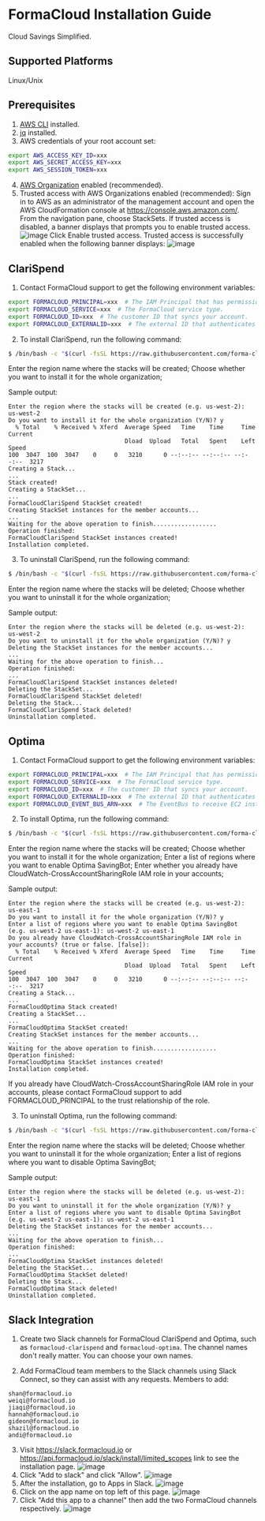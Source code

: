 # FormaCloud Installation Guide

Cloud Savings Simplified.

## Supported Platforms

Linux/Unix

## Prerequisites

1. [AWS CLI](https://docs.aws.amazon.com/cli/latest/userguide/getting-started-install.html) installed.
2. [jq](https://stedolan.github.io/jq/download/) installed.
3. AWS credentials of your root account set:

```bash
export AWS_ACCESS_KEY_ID=xxx
export AWS_SECRET_ACCESS_KEY=xxx
export AWS_SESSION_TOKEN=xxx
```

4. [AWS Organization](https://docs.aws.amazon.com/organizations/latest/userguide/orgs_tutorials_basic.html) enabled (recommended).
5. Trusted access with AWS Organizations enabled (recommended):
Sign in to AWS as an administrator of the management account and open the AWS CloudFormation console at https://console.aws.amazon.com/.
From the navigation pane, choose StackSets. If trusted access is disabled, a banner displays that prompts you to enable trusted access.
![image](https://github.com/forma-cloud/FormaCloud/assets/117554189/ce841f64-3794-4dc2-b765-49d700cfff65)
Click Enable trusted access. Trusted access is successfully enabled when the following banner displays:
![image](https://github.com/forma-cloud/FormaCloud/assets/117554189/8b8e93f4-9004-4d98-9309-3acb64ccc4c4)
                    

## ClariSpend

1. Contact FormaCloud support to get the following environment variables:

```bash
export FORMACLOUD_PRINCIPAL=xxx  # The IAM Principal that has permission to your account.
export FORMACLOUD_SERVICE=xxx  # The FormaCloud service type.
export FORMACLOUD_ID=xxx  # The customer ID that syncs your account.
export FORMACLOUD_EXTERNALID=xxx  # The external ID that authenticates your account.
```

2. To install ClariSpend, run the following command:

```bash
$ /bin/bash -c "$(curl -fsSL https://raw.githubusercontent.com/forma-cloud/FormaCloud/main/clarispend/install.sh)"
```
Enter the region name where the stacks will be created;
Choose whether you want to install it for the whole organization;

Sample output:

```
Enter the region where the stacks will be created (e.g. us-west-2): us-west-2
Do you want to install it for the whole organization (Y/N)? y
  % Total    % Received % Xferd  Average Speed   Time    Time     Time  Current
                                 Dload  Upload   Total   Spent    Left  Speed
100  3047  100  3047    0     0   3210      0 --:--:-- --:--:-- --:--:--  3217
Creating a Stack...
...
Stack created!
Creating a StackSet...
...
FormaCloudClariSpend StackSet created!
Creating StackSet instances for the member accounts...
...
Waiting for the above operation to finish..................
Operation finished:
FormaCloudClariSpend StackSet instances created!
Installation completed.
```

3. To uninstall ClariSpend, run the following command:

```bash
$ /bin/bash -c "$(curl -fsSL https://raw.githubusercontent.com/forma-cloud/FormaCloud/main/clarispend/uninstall.sh)"
```

Enter the region name where the stacks will be deleted;
Choose whether you want to uninstall it for the whole organization;

Sample output:

```
Enter the region where the stacks will be deleted (e.g. us-west-2): us-west-2
Do you want to uninstall it for the whole organization (Y/N)? y
Deleting the StackSet instances for the member accounts...
...
Waiting for the above operation to finish...
Operation finished:
...
FormaCloudClariSpend StackSet instances deleted!
Deleting the StackSet...
FormaCloudClariSpend StackSet deleted!
Deleting the Stack...
FormaCloudClariSpend Stack deleted!
Uninstallation completed.
```

## Optima

1. Contact FormaCloud support to get the following environment variables:

```bash
export FORMACLOUD_PRINCIPAL=xxx  # The IAM Principal that has permission to your account.
export FORMACLOUD_SERVICE=xxx  # The FormaCloud service type.
export FORMACLOUD_ID=xxx  # The customer ID that syncs your account.
export FORMACLOUD_EXTERNALID=xxx  # The external ID that authenticates your account.
export FORMACLOUD_EVENT_BUS_ARN=xxx  # The EventBus to receive EC2 instance events.
```

2. To install Optima, run the following command:

```bash
$ /bin/bash -c "$(curl -fsSL https://raw.githubusercontent.com/forma-cloud/FormaCloud/main/optima/install.sh)"
```

Enter the region name where the stacks will be created;
Choose whether you want to install it for the whole organization;
Enter a list of regions where you want to enable Optima SavingBot;
Enter whether you already have CloudWatch-CrossAccountSharingRole IAM role in your accounts;

Sample output:

```
Enter the region where the stacks will be created (e.g. us-west-2): us-east-1
Do you want to install it for the whole organization (Y/N)? y
Enter a list of regions where you want to enable Optima SavingBot (e.g. us-west-2 us-east-1): us-west-2 us-east-1
Do you already have CloudWatch-CrossAccountSharingRole IAM role in your accounts? (true or false. [false]): 
  % Total    % Received % Xferd  Average Speed   Time    Time     Time  Current
                                 Dload  Upload   Total   Spent    Left  Speed
100  3047  100  3047    0     0   3210      0 --:--:-- --:--:-- --:--:--  3217
Creating a Stack...
...
FormaCloudOptima Stack created!
Creating a StackSet...
...
FormaCloudOptima StackSet created!
Creating StackSet instances for the member accounts...
...
Waiting for the above operation to finish..................
Operation finished:
FormaCloudOptima StackSet instances created!
Installation completed.
```

If you already have CloudWatch-CrossAccountSharingRole IAM role in your accounts, please contact FormaCloud support to add FORMACLOUD_PRINCIPAL to the trust relationship of the role.

3. To uninstall Optima, run the following command:

```bash
$ /bin/bash -c "$(curl -fsSL https://raw.githubusercontent.com/forma-cloud/FormaCloud/main/optima/uninstall.sh)"
```

Enter the region name where the stacks will be deleted;
Choose whether you want to uninstall it for the whole organization;
Enter a list of regions where you want to disable Optima SavingBot;

Sample output:

```
Enter the region where the stacks will be deleted (e.g. us-west-2): us-east-1
Do you want to uninstall it for the whole organization (Y/N)? y
Enter a list of regions where you want to disable Optima SavingBot (e.g. us-west-2 us-east-1): us-west-2 us-east-1
Deleting the StackSet instances for the member accounts...
...
Waiting for the above operation to finish...
Operation finished:
...
FormaCloudOptima StackSet instances deleted!
Deleting the StackSet...
FormaCloudOptima StackSet deleted!
Deleting the Stack...
FormaCloudOptima Stack deleted!
Uninstallation completed.
```

## Slack Integration

1. Create two Slack channels for FormaCloud ClariSpend and Optima, such as `formacloud-clarispend` and `formacloud-optima`. The channel names don't really matter. You can choose your own names.

2. Add FormaCloud team members to the Slack channels using Slack Connect, so they can assist with any requests.
Members to add:
```
shan@formacloud.io
weiqi@formacloud.io
jiaqi@formacloud.io
hannah@formacloud.io
gideon@formacloud.io
shazil@formacloud.io
andi@formacloud.io
```

3. Visit https://slack.formacloud.io or https://api.formacloud.io/slack/install/limited_scopes link to see the installation page.
![image](https://github.com/forma-cloud/FormaCloud/assets/117554189/4fb77907-25be-4944-8c0f-ebe5195aa836)
4. Click "Add to slack" and click "Allow".
![image](https://github.com/forma-cloud/FormaCloud/assets/117554189/5be17695-b114-4185-9852-3e23d877ef2a)
5. After the installation, go to Apps in Slack.
![image](https://github.com/forma-cloud/FormaCloud/assets/117554189/079a3637-4f1f-4f97-bbfe-9aedf84fce57)
6. Click on the app name on top left of this page.
![image](https://github.com/forma-cloud/FormaCloud/assets/117554189/d0a9aa1c-dd8d-489f-9aad-d2341ecf9ab5)
7. Click "Add this app to a channel" then add the two FormaCloud channels respectively.
![image](https://github.com/forma-cloud/FormaCloud/assets/117554189/1ba7f5a7-564b-4121-9e91-c0e8fc3a7a6c)
